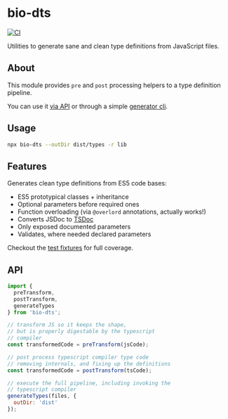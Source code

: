 # bio-dts

[![CI](https://github.com/nikku/bio-dts/actions/workflows/CI.yml/badge.svg)](https://github.com/nikku/bio-dts/actions/workflows/CI.yml)

Utilities to generate sane and clean type definitions from JavaScript files.

## About

This module provides `pre` and `post` processing helpers to a type definition pipeline.

You can use it [via API](#api) or through a simple [generator cli](#usage).


## Usage

```sh
npx bio-dts --outDir dist/types -r lib
```


## Features

Generates clean type definitions from ES5 code bases:

* ES5 prototypical classes + inheritance
* Optional parameters before required ones
* Function overloading (via `@overlord` annotations, actually works!)
* Converts JSDoc to [TSDoc](https://github.com/microsoft/tsdoc)
* Only exposed documented parameters
* Validates, where needed declared parameters

Checkout the [test fixtures](./test/fixtures) for full coverage.


## API

```javascript
import {
  preTransform,
  postTransform,
  generateTypes
} from 'bio-dts';

// transform JS so it keeps the shape,
// but is properly digestable by the typescript
// compiler
const transformedCode = preTransform(jsCode);

// post process typescript compiler type code
// removing internals, and fixing up the definitions
const transformedCode = postTransform(tsCode);

// execute the full pipeline, including invoking the
// typescript compiler
generateTypes(files, {
  outDir: 'dist'
});
```
